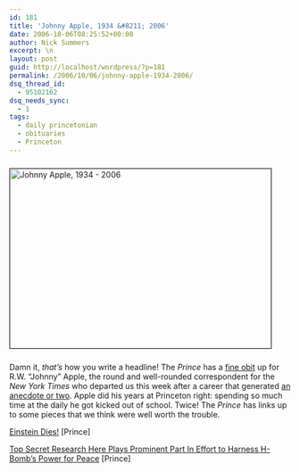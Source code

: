 ```yaml
---
id: 181
title: 'Johnny Apple, 1934 &#8211; 2006'
date: 2006-10-06T08:25:52+00:00
author: Nick Summers
excerpt: \n
layout: post
guid: http://localhost/wordpress/?p=181
permalink: /2006/10/06/johnny-apple-1934-2006/
dsq_thread_id:
  - 95102162
dsq_needs_sync:
  - 1
tags:
  - daily princetonian
  - obituaries
  - Princeton
---
```

<img width="468" vspace="10" hspace="0" height="322" border="1" src="http://www.ivygateblog.com/wp-content/uploads/2006/10/einsteindies.jpg" alt="Johnny Apple, 1934 - 2006" />
  
Damn it, _that&#8217;s_ how you write a headline! The _Prince_ has a [fine obit](http://dailyprincetonian.com/archives/2006/10/05/news/16071.shtml) up for R.W. &#8220;Johnny&#8221; Apple, the round and well-rounded correspondent for the _New York Times_ who departed us this week after a career that generated [an anecdote or two](http://www.newyorker.com/fact/content/articles/030929fa_fact1). Apple did his years at Princeton right: spending so much time at the daily he got kicked out of school. Twice! The _Prince_ has links up to some pieces that we think were well worth the trouble.

[Einstein Dies!](http://dailyprincetonian.com/archives/2006/10/05/news/16076.shtml) [Prince]
  
[Top Secret Research Here Plays Prominent Part In Effort to Harness H-Bomb&#8217;s Power for Peace](http://dailyprincetonian.com/archives/2006/10/05/news/16081.shtml) [Prince]